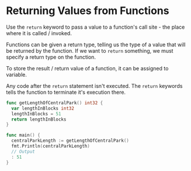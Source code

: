 # Returning Values from Functions

Use the `return` keyword to pass a value to a function's call site - the place where it is called / invoked.

Functions can be given a return type, telling us the type of a value that will be returned by the function. If we want to `return` something, we must specify a return type on the function.

To store the result / return value of a function, it can be assigned to variable.

Any code after the `return` statement isn't executed. The `return` keywords tells the function to terminate it's execution there.

```go
func getLengthOfCentralPark() int32 {
  var lengthInBlocks int32
  lengthInBlocks = 51
  return lengthInBlocks
}

func main() {
  centralParkLength := getLengthOfCentralPark()
  fmt.Println(centralParkLength)
  // Output
  : 51
}
```
